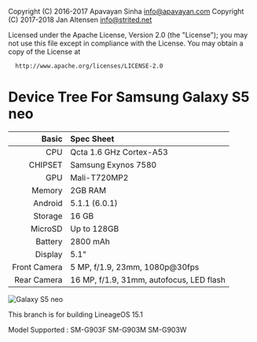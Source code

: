 Copyright (C) 2016-2017 Apavayan Sinha <info@apavayan.com>
Copyright (C) 2017-2018 Jan Altensen <info@strited.net>

 Licensed under the Apache License, Version 2.0 (the "License");
 you may not use this file except in compliance with the License.
 You may obtain a copy of the License at

      http://www.apache.org/licenses/LICENSE-2.0

Device Tree For Samsung Galaxy S5 neo 
===================================== 

Basic   | Spec Sheet
-------:|:-------------------------
CPU     | Qcta 1.6 GHz Cortex-A53
CHIPSET | Samsung Exynos 7580
GPU     | Mali-T720MP2
Memory  | 2GB RAM
Android | 5.1.1 (6.0.1)
Storage | 16 GB
MicroSD | Up to 128GB
Battery | 2800 mAh
Display | 5.1"
Front Camera  | 5 MP, f/1.9, 23mm, 1080p@30fps
Rear Camera  | 16 MP, f/1.9, 31mm, autofocus, LED flash

![Galaxy S5 neo](http://cdn2.gsmarena.com/vv/pics/samsung/samsung-galaxy-s5-neo-1.jpg "Galaxy S5 neo")

This branch is for building LineageOS 15.1

Model Supported : SM-G903F SM-G903M  SM-G903W
